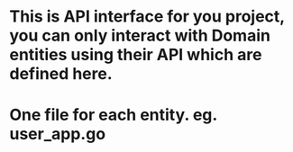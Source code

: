 # This is API interface for you project, you can only interact with Domain entities using their API which are defined here.
# One file for each entity. eg. user_app.go